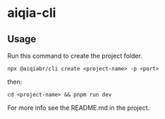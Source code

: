 # aiqia-cli

## Usage

Run this command to create the project folder.

```
npx @aiqiabr/cli create <project-name> -p <port>
```

then:

```
cd <project-name> && pnpm run dev
```

For more info see the README.md in the project.
